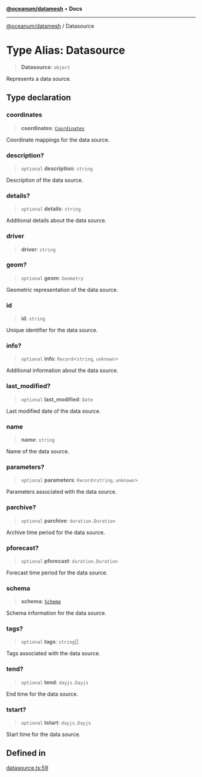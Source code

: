[**@oceanum/datamesh**](../README.md) • **Docs**

***

[@oceanum/datamesh](../README.md) / Datasource

# Type Alias: Datasource

> **Datasource**: `object`

Represents a data source.

## Type declaration

### coordinates

> **coordinates**: [`Coordinates`](Coordinates.md)

Coordinate mappings for the data source.

### description?

> `optional` **description**: `string`

Description of the data source.

### details?

> `optional` **details**: `string`

Additional details about the data source.

### driver

> **driver**: `string`

### geom?

> `optional` **geom**: `Geometry`

Geometric representation of the data source.

### id

> **id**: `string`

Unique identifier for the data source.

### info?

> `optional` **info**: `Record`\<`string`, `unknown`\>

Additional information about the data source.

### last\_modified?

> `optional` **last\_modified**: `Date`

Last modified date of the data source.

### name

> **name**: `string`

Name of the data source.

### parameters?

> `optional` **parameters**: `Record`\<`string`, `unknown`\>

Parameters associated with the data source.

### parchive?

> `optional` **parchive**: `duration.Duration`

Archive time period for the data source.

### pforecast?

> `optional` **pforecast**: `duration.Duration`

Forecast time period for the data source.

### schema

> **schema**: [`Schema`](Schema.md)

Schema information for the data source.

### tags?

> `optional` **tags**: `string`[]

Tags associated with the data source.

### tend?

> `optional` **tend**: `dayjs.Dayjs`

End time for the data source.

### tstart?

> `optional` **tstart**: `dayjs.Dayjs`

Start time for the data source.

## Defined in

[datasource.ts:59](https://github.com/oceanum-io/oceanum-js/blob/2a3d0b3c7de398029b2a7ac8bdc8bdd7f540f7d6/packages/datamesh/src/lib/datasource.ts#L59)
